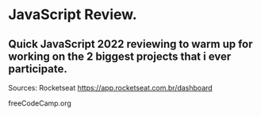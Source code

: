 # JavaScript Review. 
## Quick JavaScript 2022 reviewing to warm up for working on the 2 biggest projects that i ever participate. 

Sources: 
Rocketseat https://app.rocketseat.com.br/dashboard

freeCodeCamp.org 
